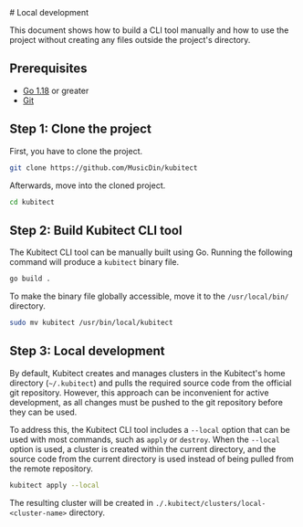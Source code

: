 <div markdown="1" class="text-center">
# Local development
</div>

<div markdown="1" class="text-justify">

This document shows how to build a CLI tool manually and how to use the project without creating any files outside the project's directory.

## Prerequisites

+ [Go 1.18](https://go.dev/dl/) or greater
+ [Git](https://git-scm.com/)

## Step 1: Clone the project

First, you have to clone the project.
```sh
git clone https://github.com/MusicDin/kubitect
```

Afterwards, move into the cloned project.
```sh
cd kubitect
```

## Step 2: Build Kubitect CLI tool

The Kubitect CLI tool can be manually built using Go. 
Running the following command will produce a `kubitect` binary file.
```sh
go build .
```

To make the binary file globally accessible, move it to the `/usr/local/bin/` directory.
```sh
sudo mv kubitect /usr/bin/local/kubitect
```

## Step 3: Local development

By default, Kubitect creates and manages clusters in the Kubitect's home directory (`~/.kubitect`) and pulls the required source code from the official git repository.
However, this approach can be inconvenient for active development, as all changes must be pushed to the git repository before they can be used.

To address this, the Kubitect CLI tool includes a `--local` option that can be used with most commands, such as `apply` or `destroy`. 
When the `--local` option is used, a cluster is created within the current directory, and the source code from the current directory is used instead of being pulled from the remote repository.

```sh
kubitect apply --local
```

The resulting cluster will be created in `./.kubitect/clusters/local-<cluster-name>` directory.

</div>
